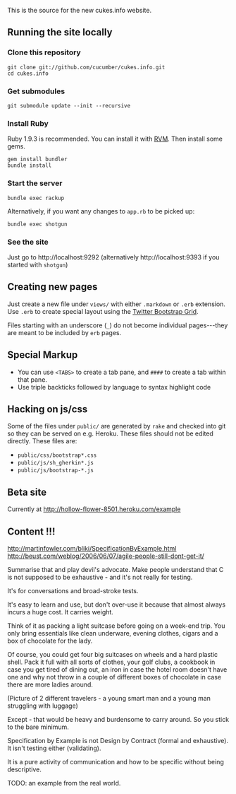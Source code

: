 This is the source for the new cukes.info website.

## Running the site locally

### Clone this repository

    git clone git://github.com/cucumber/cukes.info.git
    cd cukes.info

### Get submodules

    git submodule update --init --recursive

### Install Ruby

Ruby 1.9.3 is recommended. You can install it with [RVM](http://rvm.io/). Then install some gems.

    gem install bundler
    bundle install

### Start the server

    bundle exec rackup

Alternatively, if you want any changes to `app.rb` to be picked up:

    bundle exec shotgun

### See the site

Just go to http://localhost:9292 (alternatively http://localhost:9393 if you started with `shotgun`)

## Creating new pages

Just create a new file under `views/` with either `.markdown` or `.erb` extension. Use `.erb` to create special layout using the 
[Twitter Bootstrap Grid](http://twitter.github.com/bootstrap/scaffolding.html).

Files starting with an underscore (`_`) do not become individual pages---they are meant to be included by `erb` pages.

## Special Markup

* You can use `<TABS>` to create a tab pane, and `####` to create a tab within that pane.
* Use triple backticks followed by language to syntax highlight code

## Hacking on js/css

Some of the files under `public/` are generated by `rake` and checked into git so they can be served on e.g. Heroku. These files should not be edited
directly. These files are:

* `public/css/bootstrap*.css`
* `public/js/sh_gherkin*.js`
* `public/js/bootstrap-*.js`

## Beta site

Currently at http://hollow-flower-8501.heroku.com/example

## Content !!!

http://martinfowler.com/bliki/SpecificationByExample.html
http://beust.com/weblog/2006/06/07/agile-people-still-dont-get-it/

Summarise that and play devil's advocate. Make people understand that C is not supposed
to be exhaustive - and it's not really for testing.

It's for conversations and broad-stroke tests.

It's easy to learn and use, but don't over-use it because that almost always incurs a huge cost. It carries weight.

Think of it as packing a light suitcase before going on a week-end trip. You only bring essentials like clean underware, evening clothes, cigars and a box of chocolate for the lady.

Of course, you could get four big suitcases on wheels and a hard plastic shell. Pack it full with all sorts of clothes, your golf clubs, a cookbook in case you get tired of dining out, an iron in case the hotel room doesn't have one and why not throw in a couple of different boxes of chocolate in case there are more ladies around.

(Picture of 2 different travelers - a young smart man and a young man struggling with luggage)

Except - that would be heavy and burdensome to carry around. So you stick to the bare minimum. 

Specification by Example is not Design by Contract (formal and exhaustive). It isn't testing either (validating).

It is a pure activity of communication and how to be specific without being descriptive.

TODO: an example from the real world.

